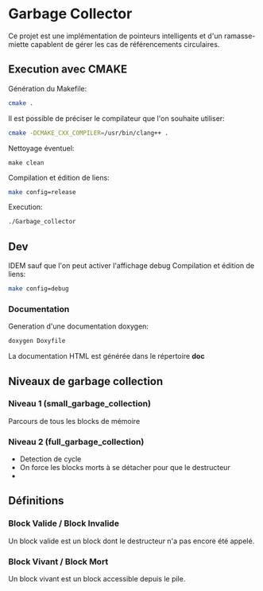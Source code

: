 # Garbage Collector
Ce projet est une implémentation de pointeurs intelligents et d'un ramasse-miette capablent de gérer les cas de référencements circulaires.

## Execution avec CMAKE
Génération du Makefile:
```sh
cmake .
```
Il est possible de préciser le compilateur que l'on souhaite utiliser:
```sh
cmake -DCMAKE_CXX_COMPILER=/usr/bin/clang++ .
```
Nettoyage éventuel:
```
make clean
```
Compilation et édition de liens:
```sh
make config=release
```
Execution:
```sh
./Garbage_collector
```
## Dev
IDEM sauf que l'on peut activer l'affichage debug
Compilation et édition de liens:
```sh
make config=debug
```

### Documentation

Generation d'une documentation doxygen:
```sh
doxygen Doxyfile
```
La documentation HTML est générée dans le répertoire **doc**


## Niveaux de garbage collection
### Niveau 1 (small_garbage_collection)
Parcours de tous les blocks de mémoire 
### Niveau 2 (full_garbage_collection)
- Detection de cycle
- On force les blocks morts à se détacher pour que le destructeur
- 

## Définitions
### Block Valide / Block Invalide
Un block valide est un block dont le destructeur n'a pas encore été appelé.
### Block Vivant / Block Mort
Un block vivant est un block accessible depuis le pile.

